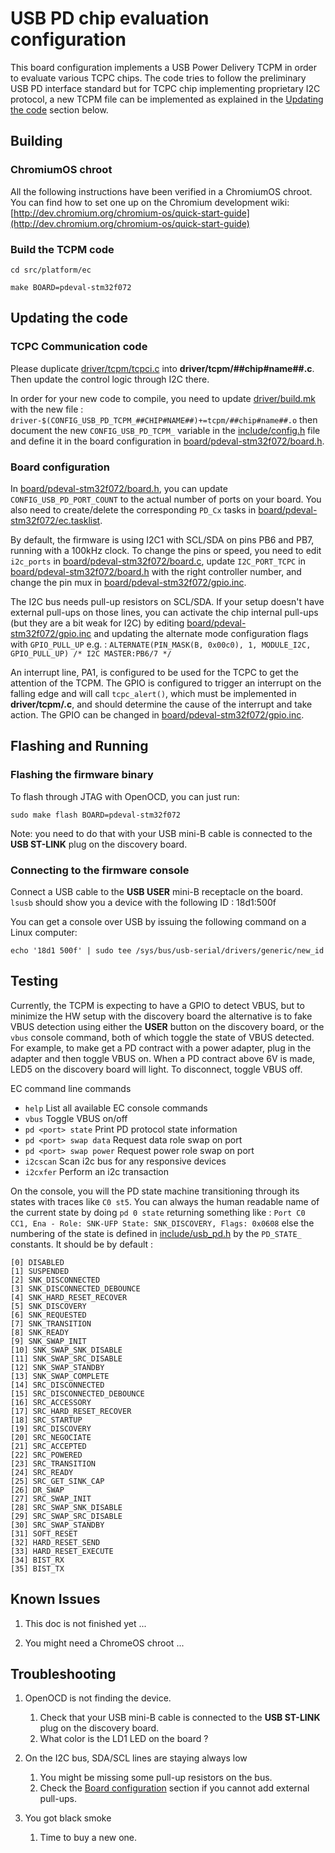 USB PD chip evaluation configuration
====================================

This board configuration implements a USB Power Delivery TCPM
in order to evaluate various TCPC chips.
The code tries to follow the preliminary USB PD interface standard but for TCPC chip implementing proprietary I2C protocol, a new TCPM file can be implemented as explained in the [Updating the code](#Updating-the-code) section below.

Building
--------

### ChromiumOS chroot

All the following instructions have been verified in a ChromiumOS chroot.
You can find how to set one up on the Chromium development wiki:
[http://dev.chromium.org/chromium-os/quick-start-guide](http://dev.chromium.org/chromium-os/quick-start-guide)

### Build the TCPM code

`cd src/platform/ec`

`make BOARD=pdeval-stm32f072`


Updating the code
-----------------

### TCPC Communication code

Please duplicate [driver/tcpm/tcpci.c](../../driver/tcpm/tcpci.c) into **driver/tcpm/##chip#name##.c**.
Then update the control logic through I2C there.

In order for your new code to compile, you need to update [driver/build.mk](../../driver/build.mk) with the new file :
`driver-$(CONFIG_USB_PD_TCPM_##CHIP#NAME##)+=tcpm/##chip#name##.o`
then document the new `CONFIG_USB_PD_TCPM_` variable in the [include/config.h](../../include/config.h) file and define it in the board configuration in [board/pdeval-stm32f072/board.h](board.h).

### Board configuration

In [board/pdeval-stm32f072/board.h](board.h), you can update `CONFIG_USB_PD_PORT_COUNT` to the actual number of ports on your board.
You also need to create/delete the corresponding `PD_Cx` tasks in [board/pdeval-stm32f072/ec.tasklist](ec.tasklist).

By default, the firmware is using I2C1 with SCL/SDA on pins PB6 and PB7, running with a 100kHz clock.
To change the pins or speed, you need to edit `i2c_ports` in [board/pdeval-stm32f072/board.c](board.c), update `I2C_PORT_TCPC` in [board/pdeval-stm32f072/board.h](board.h) with the right controller number, and change the pin mux in [board/pdeval-stm32f072/gpio.inc](gpio.inc).

The I2C bus needs pull-up resistors on SCL/SDA. If your setup doesn't have external pull-ups on those lines, you can activate the chip internal pull-ups (but they are a bit weak for I2C) by editing [board/pdeval-stm32f072/gpio.inc](gpio.inc) and updating the alternate mode configuration flags with `GPIO_PULL_UP` e.g. :
`ALTERNATE(PIN_MASK(B, 0x00c0), 1, MODULE_I2C,   GPIO_PULL_UP) /* I2C MASTER:PB6/7 */`

An interrupt line, PA1, is configured to be used for the TCPC to get the attention of the TCPM. The GPIO is configured to trigger an interrupt on the falling edge and will call `tcpc_alert()`, which must be implemented in **driver/tcpm/<vendor>.c**, and should determine the cause of the interrupt and take action. The GPIO can be changed in [board/pdeval-stm32f072/gpio.inc](gpio.inc).

Flashing and Running
--------------------

### Flashing the firmware binary

To flash through JTAG with OpenOCD, you can just run:

`sudo make flash BOARD=pdeval-stm32f072`

Note: you need to do that with your USB mini-B cable is connected to the **USB ST-LINK** plug on the discovery board.

### Connecting to the firmware console

Connect a USB cable to the **USB USER** mini-B receptacle on the board.
`lsusb` should show you a device with the following ID : 18d1:500f

You can get a console over USB by issuing the following command on a Linux computer:

`echo '18d1 500f' | sudo tee /sys/bus/usb-serial/drivers/generic/new_id`

Testing
-------

Currently, the TCPM is expecting to have a GPIO to detect VBUS, but to minimize the HW setup with the discovery board the alternative is to fake VBUS detection using either the **USER** button on the discovery board, or the `vbus` console command, both of which toggle the state of VBUS detected. For example, to make get a PD contract with a power adapter, plug in the adapter and then toggle VBUS on. When a PD contract above 6V is made, LED5 on the discovery board will light. To disconnect, toggle VBUS off.

EC command line commands

- `help`  List all available EC console commands
- `vbus`  Toggle VBUS on/off
- `pd <port> state`  Print PD protocol state information
- `pd <port> swap data`  Request data role swap on port
- `pd <port> swap power`  Request power role swap on port
- `i2cscan`  Scan i2c bus for any responsive devices
- `i2cxfer`  Perform an i2c transaction

On the console, you will the PD state machine transitioning through its states with traces like `C0 st5`.
You can always the human readable name of the current state by doing `pd 0 state` returning something like :
`Port C0 CC1, Ena - Role: SNK-UFP State: SNK_DISCOVERY, Flags: 0x0608`
else the numbering of the state is defined in [include/usb_pd.h](../../include/us_pd.h) by the `PD_STATE_` constants.
It should be by default :
```
[0] DISABLED
[1] SUSPENDED
[2] SNK_DISCONNECTED
[3] SNK_DISCONNECTED_DEBOUNCE
[4] SNK_HARD_RESET_RECOVER
[5] SNK_DISCOVERY
[6] SNK_REQUESTED
[7] SNK_TRANSITION
[8] SNK_READY
[9] SNK_SWAP_INIT
[10] SNK_SWAP_SNK_DISABLE
[11] SNK_SWAP_SRC_DISABLE
[12] SNK_SWAP_STANDBY
[13] SNK_SWAP_COMPLETE
[14] SRC_DISCONNECTED
[15] SRC_DISCONNECTED_DEBOUNCE
[16] SRC_ACCESSORY
[17] SRC_HARD_RESET_RECOVER
[18] SRC_STARTUP
[19] SRC_DISCOVERY
[20] SRC_NEGOCIATE
[21] SRC_ACCEPTED
[22] SRC_POWERED
[23] SRC_TRANSITION
[24] SRC_READY
[25] SRC_GET_SINK_CAP
[26] DR_SWAP
[27] SRC_SWAP_INIT
[28] SRC_SWAP_SNK_DISABLE
[29] SRC_SWAP_SRC_DISABLE
[30] SRC_SWAP_STANDBY
[31] SOFT_RESET
[32] HARD_RESET_SEND
[33] HARD_RESET_EXECUTE
[34] BIST_RX
[35] BIST_TX
```

Known Issues
------------

1. This doc is not finished yet ...

2. You might need a ChromeOS chroot ...

Troubleshooting
---------------

1. OpenOCD is not finding the device.

	1. Check that your USB mini-B cable is connected to the **USB ST-LINK** plug on the discovery board.
	2. What color is the LD1 LED on the board ?

1. On the I2C bus, SDA/SCL lines are staying always low

	1. You might be missing some pull-up resistors on the bus.
	1. Check the [Board configuration](#Board-configuration) section if you cannot add external pull-ups.

1. You got black smoke

	1. Time to buy a new one.

